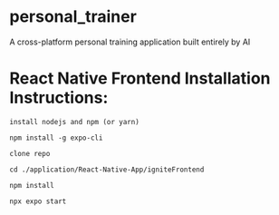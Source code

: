 # personal_trainer
A cross-platform personal training application built entirely by AI

# React Native Frontend Installation Instructions:
`install nodejs and npm (or yarn)`

`npm install -g expo-cli`

`clone repo`

`cd ./application/React-Native-App/igniteFrontend`

`npm install`

`npx expo start`
